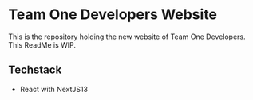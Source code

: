 # Team One Developers Website
This is the repository holding the new website of Team One Developers. This ReadMe is WIP.

## Techstack
- React with NextJS13
